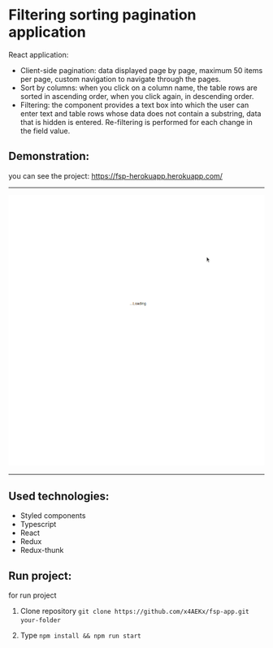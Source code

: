 # Filtering sorting pagination application

React application:

- Client-side pagination: data displayed page by page, maximum 50 items per page, custom navigation to navigate through the pages.
- Sort by columns: when you click on a column name, the table rows are sorted in ascending order, when you click again, in descending order.
- Filtering: the component provides a text box into which the user can enter text and table rows whose data does not contain a substring, data that is hidden is entered. Re-filtering is performed for each change in the field value.

## Demonstration:

you can see the project:
https://fsp-herokuapp.herokuapp.com/

---

![pagination image](https://github.com/x4aekx/fsp-app/raw/master/src/common/image/fsp-app.gif)

---

## Used technologies:

- Styled components
- Typescript
- React
- Redux
- Redux-thunk

## Run project:

for run project

1. Clone repository
   `git clone https://github.com/x4AEKx/fsp-app.git your-folder`

1. Type
   `npm install && npm run start`
